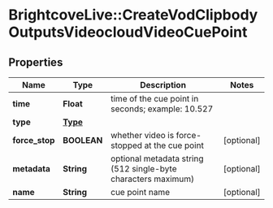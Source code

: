 # BrightcoveLive::CreateVodClipbodyOutputsVideocloudVideoCuePoint

## Properties
Name | Type | Description | Notes
------------ | ------------- | ------------- | -------------
**time** | **Float** | time of the cue point in seconds; example: 10.527 | 
**type** | [**Type**](Type.md) |  | 
**force_stop** | **BOOLEAN** | whether video is force-stopped at the cue point | [optional] 
**metadata** | **String** | optional metadata string (512 single-byte characters maximum) | [optional] 
**name** | **String** | cue point name | [optional] 


